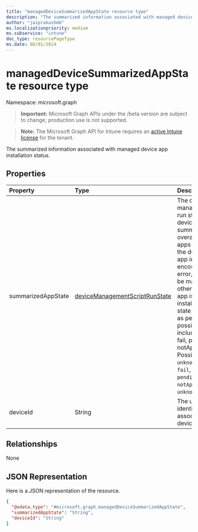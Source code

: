 ```yaml
---
title: "managedDeviceSummarizedAppState resource type"
description: "The summarized information associated with managed device app installation status."
author: "jaiprakashmb"
ms.localizationpriority: medium
ms.subservice: "intune"
doc_type: resourcePageType
ms.date: 08/01/2024
---
```


# managedDeviceSummarizedAppState resource type

Namespace: microsoft.graph

> **Important:** Microsoft Graph APIs under the /beta version are subject to change; production use is not supported.

> **Note:** The Microsoft Graph API for Intune requires an [active Intune license](https://go.microsoft.com/fwlink/?linkid=839381) for the tenant.

The summarized information associated with managed device app installation status.

## Properties
|Property|Type|Description|
|:---|:---|:---|
|summarizedAppState|[deviceManagementScriptRunState](../resources/intune-troubleshooting-devicemanagementscriptrunstate.md)|The device management script run state for the device, which summarizes the overall status of apps installation on the devices. If any app installation encounters an error, the state will be marked as fail; otherwise, if any app is pending installation, the state will be marked as pending. All possible values include: unknown, fail, pending, notApplicable. Possible values are: `unknown`, `success`, `fail`, `scriptError`, `pending`, `notApplicable`, `unknownFutureValue`.|
|deviceId|String|The unique identifier (DeviceId) associated with the device.|

## Relationships
None

## JSON Representation
Here is a JSON representation of the resource.
<!-- {
  "blockType": "resource",
  "@odata.type": "microsoft.graph.managedDeviceSummarizedAppState"
}
-->
``` json
{
  "@odata.type": "#microsoft.graph.managedDeviceSummarizedAppState",
  "summarizedAppState": "String",
  "deviceId": "String"
}
```
